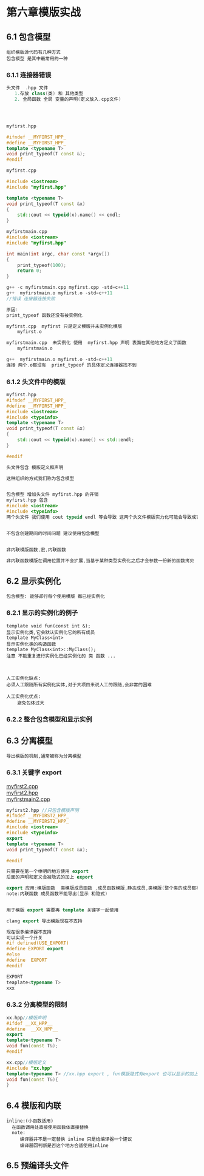 # 第六章模版实战
## 6.1 包含模型 
```
组织模版源代码有几种方式
包含模型 是其中最常用的一种
```
### 6.1.1 连接器错误
```cpp
头文件  .hpp 文件
   1.存放 class(类) 和 其他类型
   2. 全局函数 全局 变量的声明(定义放入.cpp文件)




myfirst.hpp

#ifndef __MYFIRST_HPP_
#define __MYFIRST_HPP_
template <typename T>
void print_typeof(T const &);
#endif

myfirst.cpp

#include <iostream>
#include "myfirst.hpp"

template <typename T>
void print_typeof(T const &x)
{
    std::cout << typeid(x).name() << endl;
}

myfirstmain.cpp
#include <iostream>
#include "myfirst.hpp"

int main(int argc, char const *argv[])
{
    print_typeof(100);
    return 0;
}

g++ -c myfirstmain.cpp myfirst.cpp -std=c++11
g++  myfirstmain.o myfirst.o -std=c++11
//错误 连接器连接失败

原因:
print_typeof 函数还没有被实例化

myfirst.cpp  myfirst 只是定义模版并未实例化模版
    myfirst.o

myfirstmain.cpp  未实例化 使用  myfirst.hpp 声明 表面在其他地方定义了函数 
    myfirstmain.o 

g++  myfirstmain.o myfirst.o -std=c++11
连接 两个.o都没有  print_typeof 的具体定义连接器找不到
```
### 6.1.2 头文件中的模版
```cpp
myfirst.hpp
#ifndef __MYFIRST_HPP_
#define __MYFIRST_HPP_
#include <iostream>
#include <typeinfo>
template <typename T>
void print_typeof(T const &x)
{
    std::cout << typeid(x).name() << std::endl;
}

#endif

头文件包含 模版定义和声明

这种组织的方式我们称为包含模型


包含模型 增加头文件 myfirst.hpp 的开销
myfirst.hpp 包含
#include <iostream>
#include <typeinfo>
两个头文件 我们使用 cout typeid endl 等会导致 这两个头文件模版实力化可能会导致成百上千行代码 这样会增加编译的复杂度


不包含创建期间的时间问题 建议使用包含模型


非内联模版函数,宏,内联函数

非内联函数模版在调用位置并不会扩展,当基于某种类型实例化之后才会参数一份新的函数拷贝
```
## 6.2 显示实例化
```
包含模型: 能够却行每个使用模版 都已经实例化
```
### 6.2.1 显示的实例化的例子
```
template void fun(const int &);
显示实例化类,它会默认实例化它的所有成员
template MyClass<int>
显示实例化类的构造函数
template MyClass<int>::MyClass();
注意 不能重复进行实例化已经实例化的 类 函数 ...



人工实例化缺点:
必须人工跟随所有实例化实体,对于大项目来说人工的跟随,会非常的困难

人工实例化优点:
    避免包体过大
```
### 6.2.2 整合包含模型和显示实例
## 6.3 分离模型
```
导出模版的机制,通常被称为分离模型
```
### 6.3.1 关键字 export
[myfirst2.cpp](./codes/chapter6/myfirst2.cpp)<br>
[myfirst2.hpp](./codes/chapter6/myfirst2.hpp)<br>
[myfirstmain2.cpp](./codes/chapter6/myfirstmain2.cpp)
```cpp
myfirst2.hpp //只包含模版声明
#ifndef __MYFIRST2_HPP_
#define __MYFIRST2_HPP_
#include <iostream>
#include <typeinfo>
export
template <typename T>
void print_typeof(T const &x);

#endif

只需要在第一个申明的地方使用 export
后面的声明和定义会被隐式的加上 export

export 应用:模版函数  类模版成员函数 ,成员函数模版,静态成员,类模版(整个类的成员都被导出--类的定义需要写在.hpp文件)
note:内联函数 成员函数不能导出(显示 和隐式)


用于模版 export 需要再 template 关键字一起使用

clang export 导出模版现在不支持

现在很多编译器不支持
可以实现一个开关
#if defined(USE_EXPORT)
#define EXPORT export
#else
#define  EXPORT
#endif

EXPORT
teaplate<typename T>
xxx
```
### 6.3.2 分离模型的限制
```cpp
xx.hpp//模版声明
#ifdef __XX_HPP__
#define  __XX_HPP__
export 
template<typename T>
void fun(const T&);
#endif

xx.cpp//模版定义
#include "xx.hpp"
template<typename T> //xx.hpp export , fun模版隐式有export 也可以显示的加上
void fun(const T&){
}
```
## 6.4 模版和内联
```
inline:(小函数适用)
  在函数调用处直接使用函数体直接替换
  note:
     编译器并不是一定替换 inline 只是给编译器一个建议
     编译器回判断是否这个地方合适使用inline

```
## 6.5 预编译头文件
```cpp

```